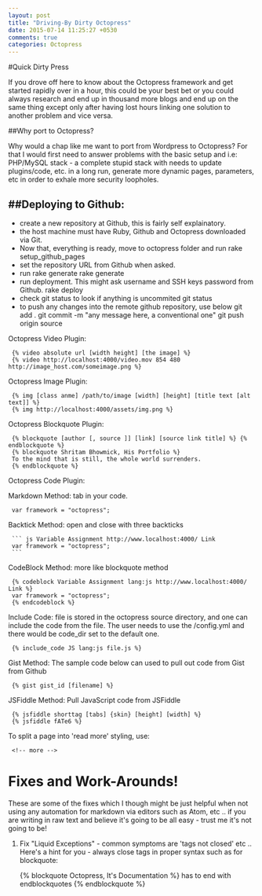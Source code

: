 ```yaml
---
layout: post
title: "Driving-By Dirty Octopress"
date: 2015-07-14 11:25:27 +0530
comments: true
categories: Octopress
---
```


#Quick Dirty Press


If you drove off here to know about the Octopress framework and get started rapidly over in a hour, this could be your best bet or you could always research and end up in thousand more blogs and end up on the same thing except only after having lost hours linking one solution to another problem and vice versa.

<!-- more -->

##Why port to Octopress?


Why would a chap like me want to port from Wordpress to Octopress? For that I would first need to answer problems with the basic setup and i.e: PHP/MySQL stack - a complete stupid stack with needs to update plugins/code, etc. in a long run, generate more dynamic pages, parameters, etc in order to exhale more security loopholes.

##Deploying to Github:
---------------------

- create a new repository at Github, this is fairly self explainatory.
- the host machine must have Ruby, Github and Octopress downloaded via Git.
- Now that, everything is ready, move to octopress folder and run
     rake setup_github_pages
- set the repository URL from Github when asked.
- run rake generate
     rake generate
- run deployment. This might ask username and SSH keys password from Github.
     rake deploy
- check git status to look if anything is uncommited
     git status
- to push any changes into the remote github repository, use below
     git add .
     git commit -m "any message here, a conventional one"
     git push origin source

Octopress Video Plugin:

     {% video absolute url [width height] [the image] %}
     {% video http://localhost:4000/video.mov 854 480 http://image_host.com/someimage.png %}

Octopress Image Plugin:

     {% img [class anme] /path/to/image [width] [height] [title text [alt text]] %}
     {% img http://localhost:4000/assets/img.png %}

Octopress Blockquote Plugin:

     {% blockquote [author [, source ]] [link] [source link title] %} {% endblockquote %}
     {% blockquote Shritam Bhowmick, His Portfolio %}
     To the mind that is still, the whole world surrenders.
     {% endblockquote %}

Octopress Code Plugin:

Markdown Method: tab in your code.

     var framework = "octopress";

Backtick Method: open and close with three backticks

     ``` js Variable Assignment http://www.localhost:4000/ Link
     var framework = "octopress";
     ```

CodeBlock Method: more like blockquote method

     {% codeblock Variable Assignment lang:js http://www.localhost:4000/ Link %}
     var framework = "octopress";
     {% endcodeblock %}

Include Code: file is stored in the octopress source directory, and one can include the code from the file. The user needs to use the /config.yml and there would be code_dir set to the default one.

     {% include_code JS lang:js file.js %}

Gist Method: The sample code below can used to pull out code from Gist from Github

     {% gist gist_id [filename] %}

JSFiddle Method: Pull JavaScript code from JSFiddle

     {% jsfiddle shorttag [tabs] {skin} [height] [width] %}
     {% jsfiddle fATe6 %}

To split a page into 'read more' styling, use:

     <!-- more -->

Fixes and Work-Arounds!
=======================

These are some of the fixes which I though might be just helpful when not using any automation for markdown via editors such as Atom, etc .. if you are writing in raw text and believe it's going to be all easy - trust me it's not going to be!

1. Fix "Liquid Exceptions" - common symptoms are 'tags not closed' etc .. Here's a hint for you - always close tags in proper syntax such as for blockquote:


    {% blockquote Octopress, It's Documentation %}
    has to end with endblockquotes
    {% endblockquote %}
